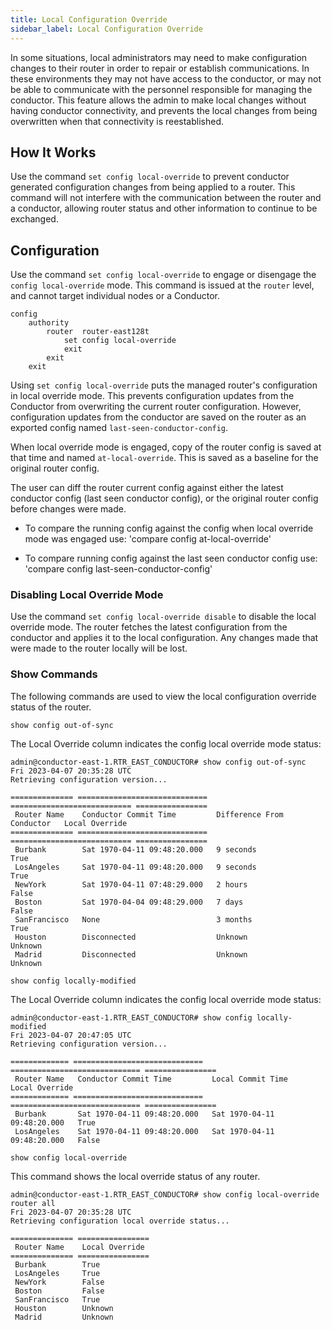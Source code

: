 ```yaml
---
title: Local Configuration Override 
sidebar_label: Local Configuration Override
---
```


In some situations, local administrators may need to make configuration changes to their router in order to repair or establish communications. In these environments they may not have access to the conductor, or may not be able to communicate with the personnel responsible for managing the conductor. This feature allows the admin to make local changes without having conductor connectivity, and prevents the local changes from being overwritten when that connectivity is reestablished.

## How It Works

Use the command `set config local-override` to prevent conductor generated configuration changes from being applied to a router. This command will not interfere with the communication between the router and a conductor, allowing router status and other information to continue to be exchanged. 

## Configuration

Use the command `set config local-override` to engage or disengage the `config local-override` mode. This command is issued at the `router` level, and cannot target individual nodes or a Conductor.
```
config
	authority
		router 	router-east128t
			set config local-override
			exit
		exit
	exit
```

Using `set config local-override` puts the managed router's configuration in local override mode. This prevents configuration updates from the Conductor from overwriting the current router configuration. However, configuration updates from the conductor are saved on the router as an exported config named `last-seen-conductor-config`. 

When local override mode is engaged, copy of the router config is saved at that time and named `at-local-override`. This is saved as a baseline for the original router config.

The user can diff the router current config against either the latest conductor config (last seen conductor config), or the original router config before changes were made.

- To compare the running config against the config when local override mode was engaged use: 'compare config at-local-override'

- To compare running config against the last seen conductor config use: 'compare config last-seen-conductor-config'

### Disabling Local Override Mode

Use the command `set config local-override disable` to disable the local override mode. The router fetches the latest configuration from the conductor and applies it to the local configuration. Any changes made that were made to the router locally will be lost.  

### Show Commands

The following commands are used to view the local configuration override status of the router.

`show config out-of-sync`

The Local Override column indicates the config local override mode status:

```
admin@conductor-east-1.RTR_EAST_CONDUCTOR# show config out-of-sync
Fri 2023-04-07 20:35:28 UTC
Retrieving configuration version...

============== ============================= =========================== ================
 Router Name    Conductor Commit Time         Difference From Conductor   Local Override
============== ============================= =========================== ================
 Burbank        Sat 1970-04-11 09:48:20.000   9 seconds                   True
 LosAngeles     Sat 1970-04-11 09:48:20.000   9 seconds                   True
 NewYork        Sat 1970-04-11 07:48:29.000   2 hours                     False
 Boston         Sat 1970-04-04 09:48:29.000   7 days                      False
 SanFrancisco   None                          3 months                    True
 Houston        Disconnected                  Unknown                     Unknown
 Madrid         Disconnected                  Unknown                     Unknown
```

`show config locally-modified`

The Local Override column indicates the config local override mode status:

```
admin@conductor-east-1.RTR_EAST_CONDUCTOR# show config locally-modified
Fri 2023-04-07 20:47:05 UTC
Retrieving configuration version...

============= ============================= ============================= ================
 Router Name   Conductor Commit Time         Local Commit Time             Local Override
============= ============================= ============================= ================
 Burbank       Sat 1970-04-11 09:48:20.000   Sat 1970-04-11 09:48:20.000   True
 LosAngeles    Sat 1970-04-11 09:48:20.000   Sat 1970-04-11 09:48:20.000   False
````

`show config local-override`

This command shows the local override status of any router. 

```
admin@conductor-east-1.RTR_EAST_CONDUCTOR# show config local-override router all
Fri 2023-04-07 20:35:28 UTC
Retrieving configuration local override status...

============== ================
 Router Name    Local Override
============== ================
 Burbank        True
 LosAngeles     True
 NewYork        False
 Boston         False
 SanFrancisco   True
 Houston        Unknown
 Madrid         Unknown
```
